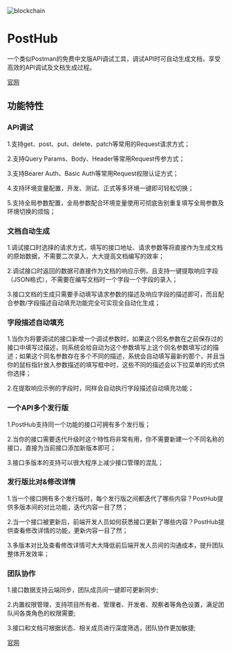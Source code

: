![blockchain](https://www.posthub.cn/img/product/01.png "PostHub")

# PostHub
一个类似Postman的免费中文版API调试工具，调试API时可自动生成文档，享受高效的API调试及文档生成过程。

[官网](http://www.posthub.cn)

## 功能特性

### API调试

1.支持get、post、put、delete、patch等常用的Request请求方式；

2.支持Query Params、Body、Header等常用Request传参方式；

3.支持Bearer Auth、Basic Auth等常用Request权限认证方式；

4.支持环境变量配置，开发、测试、正式等多环境一键即可轻松切换；

5.支持全局参数配置，全局参数配合环境变量使用可彻底告别重复填写全局参数及环境切换的烦恼；

### 文档自动生成

1.调试接口时选择的请求方式，填写的接口地址、请求参数等将直接作为生成文档的原始数据，不需要二次录入，大大提高文档编写的效率；

2.调试接口时返回的数据可直接作为文档的响应示例，且支持一键提取响应字段（JSON格式），不需要在编写文档时一个字段一个字段的录入；

3.接口文档的生成只需要手动填写请求参数的描述及响应字段的描述即可，而且配合参数/字段描述自动填充功能完全可实现全自动化生成；

### 字段描述自动填充

1.当你为将要调试的接口新增一个调试参数时，如果这个同名参数在之前保存过的接口中填写过描述，则系统会给自动为这个参数填写上这个同名参数填写过的描述；如果这个同名参数存在多个不同的描述，系统会自动填写最新的那个，并且当你的鼠标指针放入参数描述的填写框中时，这些不同的描述会以下拉菜单的形式供你选择；

2.在提取响应示例的字段时，同样会自动执行字段描述自动填充功能；

### 一个API多个发行版

1.PostHub支持同一个功能的接口可拥有多个发行版；

2.当你的接口需要迭代升级时这个特性将非常有用，你不需要新建一个不同名称的接口，直接为当前接口添加新版本即可；

3.接口多版本的支持可以很大程序上减少接口管理的混乱；

### 发行版比对&修改详情

1.当一个接口拥有多个发行版时，每个发行版之间都迭代了哪些内容？PostHub提供多版本间的对比功能，迭代内容一目了然；

2.当一个接口被更新后，前端开发人员如何获悉接口更新了哪些内容？PostHub提供查看修改详情的功能，更新内容一目了然；

3.多版本对比及查看修改详情可大大降低前后端开发人员间的沟通成本，提升团队整体开发效率；

### 团队协作

1.接口数据支持云端同步，团队成员间一键即可更新同步;

2.内置权限管理，支持项目所有者、管理者、开发者、观察者等角色设置，满足团队间各类角色的权限需要;

3.接口和文档可根据状态、相关成员进行深度筛选，团队协作更加敏捷;

[官网](http://www.posthub.cn)
